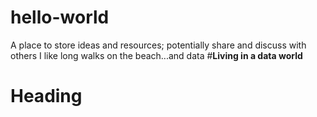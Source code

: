 # hello-world
A place to store ideas and resources; potentially share and discuss with others
I like long walks on the beach...and data
#**Living in a data world**
# Heading
